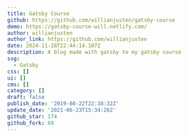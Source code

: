 ```yaml
---
title: Gatsby Course
github: https://github.com/willianjusten/gatsby-course
demo: https://gatsby-course-will.netlify.com/
author: willianjusten
author_link: https://github.com/willianjusten
date: 2024-11-28T22:44:14.107Z
description: A blog made with gatsby to my gatsby course
ssg:
  - Gatsby
css: []
ui: []
cms: []
category: []
draft: false
publish_date: '2019-08-22T22:38:32Z'
update_date: '2021-06-23T15:34:26Z'
github_star: 174
github_fork: 68
---
```

